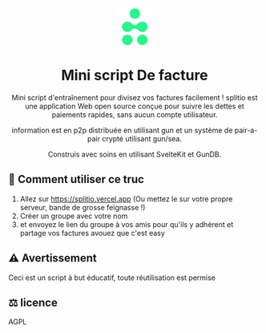 <p align="center">
    <img alt="splitio" height="75" src="./static/favicon.png">
    <h1 align="center">Mini script De facture </h1>
</p>


<p align="center">
Mini script d'entraînement pour divisez vos factures facilement ! splitio est une application Web open source conçue pour suivre les dettes et paiements rapides, sans aucun compte utilisateur.
</p>
<p align="center">
information est en p2p distribuée en utilisant gun et un système de pair-a-pair crypté utilisant gun/sea.
</p>
<p align="center">
Construis avec soins en utilisant SvelteKit et GunDB.
</p>

## 🤔 Comment utiliser ce truc 

1. Allez sur https://splitio.vercel.app (Ou mettez le sur votre propre serveur, bande de grosse feignasse !)
2. Créer un groupe avec votre nom
3. et envoyez le lien du groupe à vos amis pour qu'ils y adhèrent et partage vos factures avouez que c'est easy 


## ⚠️ Avertissement 

Ceci est un script à but éducatif, toute réutilisation est permise 

## ⚖️ licence 

AGPL
